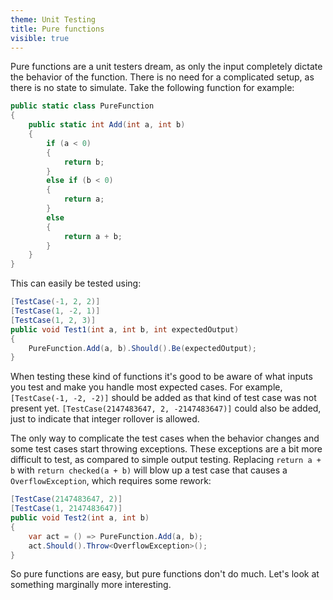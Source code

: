 ```yaml
---
theme: Unit Testing
title: Pure functions
visible: true
---
```


Pure functions are a unit testers dream, as only the input completely dictate the behavior of the function. There is no need for a complicated setup, as there is no state to simulate. Take the following function for example:

```csharp
public static class PureFunction
{
    public static int Add(int a, int b)
    {
        if (a < 0)
        {
            return b;
        }
        else if (b < 0)
        {
            return a;
        }
        else
        {
            return a + b;
        }
    }
}
```

This can easily be tested using:

```csharp
[TestCase(-1, 2, 2)]
[TestCase(1, -2, 1)]
[TestCase(1, 2, 3)]
public void Test1(int a, int b, int expectedOutput)
{
    PureFunction.Add(a, b).Should().Be(expectedOutput);
}
```

When testing these kind of functions it's good to be aware of what inputs you test and make you handle most expected cases. For example, `[TestCase(-1, -2, -2)]` should be added as that kind of test case was not present yet. `[TestCase(2147483647, 2, -2147483647)]` could also be added, just to indicate that integer rollover is allowed.

The only way to complicate the test cases when the behavior changes and some test cases start throwing exceptions. These exceptions are a bit more difficult to test, as compared to simple output testing. Replacing `return a + b` with `return checked(a + b)` will blow up a test case that causes a `OverflowException`, which requires some rework:

```csharp
[TestCase(2147483647, 2)]
[TestCase(1, 2147483647)]
public void Test2(int a, int b)
{
    var act = () => PureFunction.Add(a, b);
    act.Should().Throw<OverflowException>();
}
```

So pure functions are easy, but pure functions don't do much. Let's look at something marginally more interesting. 
